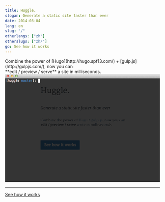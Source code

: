```yaml
---
title: Huggle.
slogan: Generate a static site faster than ever
date: 2014-03-04
lang: en
slug: "/"
otherlangs: ["zh"]
otherslugs: ["zh/"]
go: See how it works
---
```


<p class="intro">
Combine the power of [Hugo](http://hugo.spf13.com/) + [gulp.js](http://gulpjs.com/),
now you can <br>
**edit / preview / serve**
a site in milliseconds.

<img src="./media/huggle-demo.gif" alt="screen cast" class="img-responsive">

<hr>
<a class="btn btn-primary btn-lg" href="intro/">See how it works</a>
